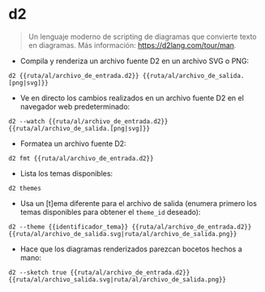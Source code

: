 # d2

> Un lenguaje moderno de scripting de diagramas que convierte texto en diagramas.
> Más información: <https://d2lang.com/tour/man>.

- Compila y renderiza un archivo fuente D2 en un archivo SVG o PNG:

`d2 {{ruta/al/archivo_de_entrada.d2}} {{ruta/al/archivo_de_salida.[png|svg]}}`

- Ve en directo los cambios realizados en un archivo fuente D2 en el navegador web predeterminado:

`d2 --watch {{ruta/al/archivo_de_entrada.d2}} {{ruta/al/archivo_de_salida.[png|svg]}}`

- Formatea un archivo fuente D2:

`d2 fmt {{ruta/al/archivo_de_entrada.d2}}`

- Lista los temas disponibles:

`d2 themes`

- Usa un [t]ema diferente para el archivo de salida (enumera primero los temas disponibles para obtener el `theme_id` deseado):

`d2 --theme {{identificador_tema}} {{ruta/al/archivo_de_entrada.d2}} {{ruta/al/archivo_de_salida.svg|ruta/al/archivo_de_salida.png}}`

- Hace que los diagramas renderizados parezcan bocetos hechos a mano:

`d2 --sketch true {{ruta/al/archivo_de_entrada.d2}} {{ruta/al/archivo_salida.svg|ruta/al/archivo_de_salida.png}}`
